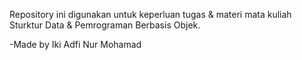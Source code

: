 Repository ini digunakan untuk keperluan tugas & materi mata kuliah Sturktur Data & Pemrograman Berbasis Objek. 

-Made by Iki Adfi Nur Mohamad